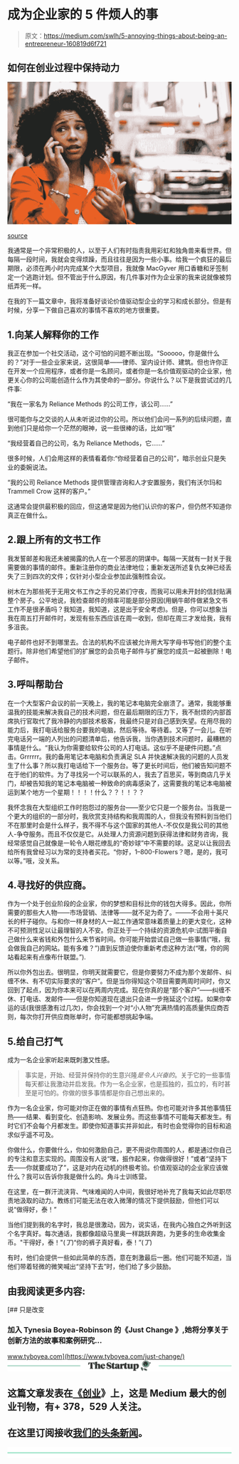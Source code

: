 # 成为企业家的 5 件烦人的事

> 原文：<https://medium.com/swlh/5-annoying-things-about-being-an-entrepreneur-160819d6f721>

## 如何在创业过程中保持动力

![](img/e8c479c2d43cc77bb49ccc166701c4bf.png)

[source](http://www.forrealsocialworkers.com/four-assumptions-that-cause-stress-for-working-women-of-color/)

我通常是一个非常积极的人，以至于人们有时指责我用彩虹和独角兽来看世界。但每隔一段时间，我就会变得烦躁，而且往往是因为一些小事。给我一个疯狂的最后期限，必须在两小时内完成某个大型项目，我就像 MacGyver 用口香糖和牙签制定一个逃跑计划。但不管出于什么原因，有几件事对作为企业家的我来说就像被剪纸弄死一样。

在我的下一篇文章中，我将准备好谈论价值驱动型企业的学习和成长部分。但是有时候，分享一下做自己喜欢的事情不喜欢的地方很重要。

## 1.向某人解释你的工作

我正在参加一个社交活动，这个可怕的问题不断出现。“Sooooo，你是做什么的？”对于一些企业家来说，这很简单——律师、室内设计师、建筑。但也许你正在开发一个应用程序，或者你是一名顾问，或者你是一名价值观驱动的企业家，他更关心你的公司能创造什么作为其使命的一部分。你说什么？以下是我尝试过的几件事:

“我在一家名为 Reliance Methods 的公司工作，该公司……”

很可能你与之交谈的人从未听说过你的公司。所以他们会问一系列的后续问题，直到他们只是给你一个茫然的眼神，说一些很棒的话，比如“哦”

“我经营着自己的公司，名为 Reliance Methods，它……”

很多时候，人们会用这样的表情看着你:“你经营着自己的公司”，暗示创业只是失业的委婉说法。

“我的公司 Reliance Methods 提供管理咨询和人才安置服务，我们有沃尔玛和 Trammell Crow 这样的客户。”

这通常会提供最积极的回应，但这通常是因为他们认识你的客户，但仍然不知道你真正在做什么。

## 2.跟上所有的文书工作

我发誓邮差和我还未被揭露的仇人在一个邪恶的阴谋中。每隔一天就有一封关于我需要做的事情的邮件。重新注册你的商业法律地位；重新发送所述复仇女神已经丢失了三到四次的文件；仅针对小型企业参加此强制性会议。

树木在为那些死于无用文书工作之手的兄弟们守夜，而我可以用未开封的信封贴满整个房子。公平地说，我检查邮件的频率可能是部分原因(用蜗牛邮件做紧急文书工作不是很矛盾吗？我知道，我知道，这是出于安全考虑)。但是，你可以想象当我在周五打开邮件时，发现有些东西应该在周一收到，但却在周三才发给我，我有多沮丧。

电子邮件也好不到哪里去。合法的机构不应该被允许用大写字母书写他们的整个主题行。除非他们希望他们的扩展您的会员电子邮件与扩展您的成员一起被删除！电子邮件。

## 3.呼叫帮助台

在一个大型客户会议的前一天晚上，我的笔记本电脑完全崩溃了。通常，我能够重温我的技能来解决我自己的技术问题，但在最后期限的压力下，我不耐烦的内部首席执行官取代了我冷静的内部技术极客，我最终只是对自己感到失望。在用尽我的能力后，我打电话给服务台要我的电脑，然后等待。等待着。又等了一会儿。在听完电话另一端的人列出的问题清单后，他告诉我，当你遇到技术问题时，最糟糕的事情是什么。“我认为你需要给软件公司的人打电话。这似乎不是硬件问题。”点击。Grrrrrr。我的备用笔记本电脑和负责满足 SLA 并快速解决我的问题的人员发生了什么事？所以我打电话给下一个服务台。等了更长时间后，他们被告知问题不在于他们的软件。为了寻找另一个可以联系的人，我去了百思买，等到商店几乎关门，却被告知我的笔记本电脑被一种致命的病毒感染了，这需要我的笔记本电脑被运到某个地方一个星期！！！！什么？？！！？？

我怀念我在大型组织工作时抱怨过的服务台——至少它只是一个服务台。当我是一个更大的组织的一部分时，我欣赏支持结构和我周围的人，但我没有预料到当他们不在那里时会是什么样子，我不得不与这个国家的其他人-不仅仅是我公司的其他人-争夺服务。而且不仅仅是它。从处理人力资源问题到获得法律和财务咨询，我经常感觉自己就像是一轮令人眼花缭乱的“奇妙球”中不需要的球。这足以让我回去给所有我曾经习以为常的支持者买花。“你好，1–800-Flowers？嗯，是的，我可以等。”哦，没关系。

## 4.寻找好的供应商。

作为一个处于创业阶段的企业家，你的梦想和目标比你的钱包大得多。因此，你所需要的那些大人物——市场营销、法律等——就不足为奇了。–——不会用十英尺长的杆子碰你。与和你一样身材的人一起工作通常意味着质量上的更大变化，这种不可预测性足以让最理智的人不安。你正处于一个持续的资源危机中:试图平衡自己做什么来省钱和外包什么来节省时间。你可能开始尝试自己做一些事情(“哦，我会做我自己的网站。能有多难？”)直到反馈迫使你重新考虑这种方法(“嘿，你的网站看起来有点像布什联盟。”).

所以你外包出去。很明显，你明天就需要它，但是你要努力不成为那个发邮件、纠缠不休、有不切实际要求的“客户”。但是当你得知这个项目需要两周时间时，你又回到了起点，因为你本来可以在两周内完成。现在你真的是“那个客户”——纠缠不休、打电话、发邮件——但是你知道现在退出只会进一步拖延这个过程。如果你幸运的话(我很感激有过几次)，你会找到一个对“小人物”充满热情的高质量供应商否则，每次你打开供应商账单时，你可能都想挑起争端。

## 5.给自己打气

成为一名企业家听起来既刺激又性感。

> 事实是，开始、经营并保持你的生意兴隆*是令人兴奋的*。关于它的一些事情每天都让我激动并启发我。作为一名企业家，也是孤独的，孤立的，有时甚至是可怕的。你做的很多事情都是你自己想出来的。

作为一名企业家，你可能对你正在做的事情有点狂热。你也可能对许多其他事情狂热——结果、看到变化、创造影响、发展业务。而这些事情不可能每天都发生。有时它们不会每个月都发生。即使你知道事实并非如此，有时也会觉得你的目标和追求似乎遥不可及。

你做什么，你要做什么，你如何激励自己，更不用说你周围的人，都是通过你自己的专注和意志实现的。周围没有人说“嘿，振作起来，你做得很好！”或者“坚持下去——你就要成功了”，这是对内在动机的终极考验。价值观驱动的企业家应该做什么？我可以告诉你我是做什么的。角斗士训练营。

在这里，在一群汗流浃背、气味难闻的人中间，我很好地补充了我每天如此尽职尽责地汲取的动力。教练们可能无法在收入微薄的情况下提供鼓励，但他们可以说“做得好，泰！”

当他们提到我的名字时，我总是很激动，因为，说实话，在我内心独白之外听到这个名字真好。每次通话，我都像超级马里奥一样跳跃奔跑，为更多的生命收集金币。"干得好，泰！"(*丁*)“你的裤子真好看，泰！”(*丁*)

有时，他们会提供一些如此简单的东西，意在刺激最后一圈。他们可能不知道，当他们带着轻微的微笑喊出“坚持下去”时，他们给了多少鼓励。

## 由我阅读更多内容:

[](https://www.tyboyea.com/just-change/) [## 只是改变

### 加入 Tynesia Boyea-Robinson 的《Just Change 》,她将分享关于创新方法的故事和案例研究…

www.tyboyea.com](https://www.tyboyea.com/just-change/) [![](img/308a8d84fb9b2fab43d66c117fcc4bb4.png)](https://medium.com/swlh)

## 这篇文章发表在[《创业](https://medium.com/swlh)》上，这是 Medium 最大的创业刊物，有+ 378，529 人关注。

## 在这里订阅接收[我们的头条新闻](http://growthsupply.com/the-startup-newsletter/)。

[![](img/b0164736ea17a63403e660de5dedf91a.png)](https://medium.com/swlh)